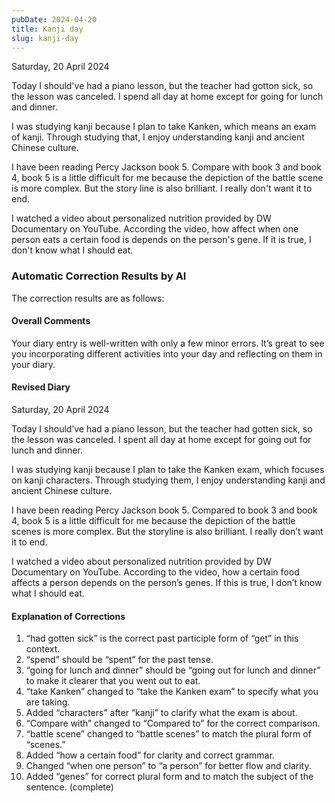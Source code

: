 ```yaml
---
pubDate: 2024-04-20
title: Kanji day
slug: kanji-day
---
```


Saturday, 20 April 2024

Today I should've had a piano lesson, but the teacher had gotton sick, so the lesson was canceled. I spend all day at home except for going for lunch and dinner.

I was studying kanji because I plan to take Kanken, which means an exam of kanji. Through studying that, I enjoy understanding kanji and ancient Chinese culture.

I have been reading Percy Jackson book 5. Compare with book 3 and book 4, book 5 is a little difficult for me because the depiction of the battle scene is more complex. But the story line is also brilliant. I really don't want it to end.

I watched a video about personalized nutrition provided by DW Documentary on YouTube. According the video, how affect when one person eats a certain food is depends on the person's gene. If it is true, I don't know what I should eat.

### Automatic Correction Results by AI
The correction results are as follows:

#### Overall Comments
Your diary entry is well-written with only a few minor errors. It’s great to see you incorporating different activities into your day and reflecting on them in your diary.

#### Revised Diary
Saturday, 20 April 2024

Today I should’ve had a piano lesson, but the teacher had gotten sick, so the lesson was canceled. I spent all day at home except for going out for lunch and dinner.

I was studying kanji because I plan to take the Kanken exam, which focuses on kanji characters. Through studying them, I enjoy understanding kanji and ancient Chinese culture.

I have been reading Percy Jackson book 5. Compared to book 3 and book 4, book 5 is a little difficult for me because the depiction of the battle scenes is more complex. But the storyline is also brilliant. I really don’t want it to end.

I watched a video about personalized nutrition provided by DW Documentary on YouTube. According to the video, how a certain food affects a person depends on the person’s genes. If this is true, I don’t know what I should eat.

#### Explanation of Corrections
1. “had gotten sick” is the correct past participle form of “get” in this context.
2. “spend” should be “spent” for the past tense.
3. “going for lunch and dinner” should be “going out for lunch and dinner” to make it clearer that you went out to eat.
4. “take Kanken” changed to “take the Kanken exam” to specify what you are taking.
5. Added “characters” after “kanji” to clarify what the exam is about.
6. “Compare with” changed to “Compared to” for the correct comparison.
7. “battle scene” changed to “battle scenes” to match the plural form of “scenes.”
8. Added “how a certain food” for clarity and correct grammar.
9. Changed “when one person” to “a person” for better flow and clarity.
10. Added “genes” for correct plural form and to match the subject of the sentence. (complete)